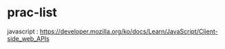 # prac-list

javascript : https://developer.mozilla.org/ko/docs/Learn/JavaScript/Client-side_web_APIs
